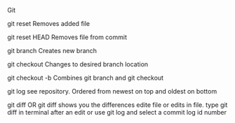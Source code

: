 Git

git reset <file>
Removes added file

git reset HEAD <file>
Removes file from commit

git branch <my branch>
Creates new branch

git checkout <my branch>
Changes to desired branch location

git checkout -b <my branch>
Combines git branch and git checkout

git log
see repository. Ordered from newest on top and oldest on bottom

git diff OR git diff <commit log:e91552c5605b4ba44e299f054f0175ded5adc015>
shows you the differences edite file or edits in file. 
type git diff in terminal after an edit or use git log and select a commit log id number
